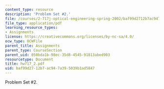 ```yaml
---
content_type: resource
description: 'Problem Set #2.'
file: /courses/2-717j-optical-engineering-spring-2002/baf99d2712b7ac947a395039b1ad5847_hw717_2.pdf
file_type: application/pdf
learning_resource_types:
- Assignments
license: https://creativecommons.org/licenses/by-nc-sa/4.0/
ocw_type: OCWFile
parent_title: Assignments
parent_type: CourseSection
parent_uid: 050bda1b-98ec-35d8-4545-91813abed903
resourcetype: Document
title: hw717_2.pdf
uid: baf99d27-12b7-ac94-7a39-5039b1ad5847
---
```

Problem Set #2.